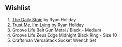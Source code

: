 ## Wishlist

1. <u>The Daily Stoic</u> by Ryan Holiday
1. <u>Trust Me, I'm Lying</u> by Ryan Holiday
1. Groove Life Belt Gun Metal / Black - Medium
1. Groove Life Zeus Edge Midnight Black Ring - Size 10
1. Craftsman VersaStack Socket Wrench Set
